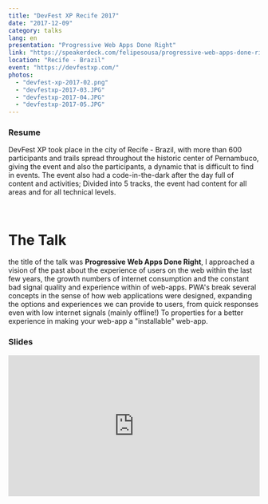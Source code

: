 ```yaml
---
title: "DevFest XP Recife 2017"
date: "2017-12-09"
category: talks
lang: en
presentation: "Progressive Web Apps Done Right"
link: "https://speakerdeck.com/felipesousa/progressive-web-apps-done-right"
location: "Recife - Brazil"
event: "https://devfestxp.com/"
photos:
  - "devfest-xp-2017-02.png"
  - "devfestxp-2017-03.JPG"
  - "devfestxp-2017-04.JPG"
  - "devfestxp-2017-05.JPG"
---
```


### Resume

DevFest XP took place in the city of Recife - Brazil, with more than 600 participants and trails spread throughout the historic center of Pernambuco, giving the event and also the participants, a dynamic that is difficult to find in events. The event also had a code-in-the-dark after the day full of content and activities; Divided into 5 tracks, the event had content for all areas and for all technical levels.

<br />

# The Talk

the title of the talk was **Progressive Web Apps Done Right**, I approached a vision of the past about the experience of users on the web within the last few years, the growth numbers of internet consumption and the constant bad signal quality and experience within of web-apps. PWA's break several concepts in the sense of how web applications were designed, expanding the options and experiences we can provide to users, from quick responses even with low internet signals (mainly offline!) To properties for a better experience in making your web-app a "installable" web-app.
<br />

### Slides

<div style="left: 0; width: 100%; height: 0; position: relative; padding-bottom: 56.1972%;"><iframe src="https://speakerdeck.com/player/5fbd94105d044b36adc29d5ac52763b2" style="border: 0; top: 0; left: 0; width: 100%; height: 100%; position: absolute;" allowfullscreen scrolling="no" allow="encrypted-media"></iframe></div>

